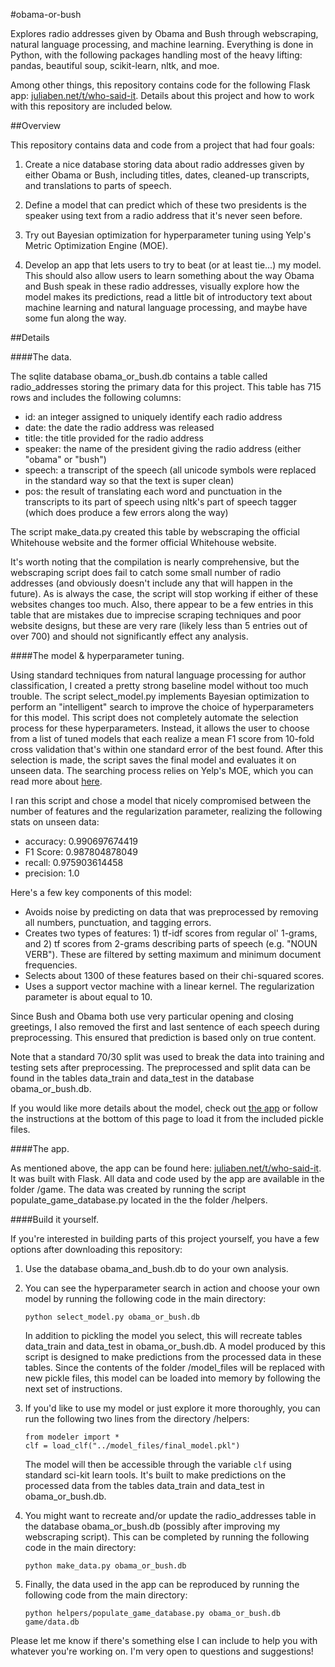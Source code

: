 #obama-or-bush

Explores radio addresses given by Obama and Bush through webscraping, natural language processing, and machine learning. Everything is done in Python, with the following packages handling most of the heavy lifting: pandas, beautiful soup, scikit-learn, nltk, and moe.

Among other things, this repository contains code for the following Flask app: [juliaben.net/t/who-said-it](http://juliaben.net/t/who-said-it/). Details about this project and how to work with this repository are included below. 

##Overview 

This repository contains data and code from a project that had four goals:

1. Create a nice database storing data about radio addresses given by either Obama or Bush, including titles, dates, cleaned-up transcripts, and translations to parts of speech.

2. Define a model that can predict which of these two presidents is the speaker using text from a radio address that it's never seen before. 

3. Try out Bayesian optimization for hyperparameter tuning using Yelp's Metric Optimization Engine (MOE). 

4. Develop an app that lets users to try to beat (or at least tie...) my model. This should also allow users to learn something about the way Obama and Bush speak in these radio addresses, visually explore how the model makes its predictions, read a little bit of introductory text about machine learning and natural language processing, and maybe have some fun along the way. 


##Details

####The data.

The sqlite database obama\_or\_bush.db contains a table called radio\_addresses storing the primary data for this project. This table has 715 rows and includes the following columns:

* id: an integer assigned to uniquely identify each radio address
* date: the date the radio address was released
* title: the title provided for the radio address
* speaker: the name of the president giving the radio address (either "obama" or "bush")
* speech: a transcript of the speech (all unicode symbols were replaced in the standard way so that the text is super clean)
* pos: the result of translating each word and punctuation in the transcripts to its part of speech using nltk's part of speech tagger (which does produce a few errors along the way)

The script make\_data.py created this table by webscraping the official Whitehouse website and the former official Whitehouse website. 

It's worth noting that the compilation is nearly comprehensive, but the webscraping script does fail to catch some small number of radio addresses (and obviously doesn't include any that will happen in the future). As is always the case, the script will stop working if either of these websites changes too much. Also, there appear to be a few entries in this table that are mistakes due to imprecise scraping techniques and poor website designs, but these are very rare (likely less than 5 entries out of over 700) and should not significantly effect any analysis. 

####The model & hyperparameter tuning.

Using standard techniques from natural language processing for author classification, I created a pretty strong baseline model without too much trouble. The script select\_model.py implements Bayesian optimization to perform an "intelligent" search to improve the choice of hyperparameters for this model. This script does not completely automate the selection process for these hyperparameters. Instead, it allows the user to choose from a list of tuned models that each realize a mean F1 score from 10-fold cross validation that's within one standard error of the best found. After this selection is made, the script saves the final model and evaluates it on unseen data.  The searching process relies on Yelp's MOE, which you can read more about [here](http://yelp.github.io/MOE/).

I ran this script and chose a model that nicely compromised between the number of features and the regularization parameter, realizing the following stats on unseen data:

* accuracy: 0.990697674419
* F1 Score: 0.987804878049
* recall: 0.975903614458
* precision: 1.0

Here's a few key components of this model: 

* Avoids noise by predicting on data that was preprocessed by removing all numbers, punctuation, and tagging errors. 
* Creates two types of features: 1) tf-idf scores from regular ol' 1-grams, and 2) tf scores from 2-grams describing parts of speech (e.g. "NOUN VERB"). These are filtered by setting maximum and minimum document frequencies. 
* Selects about 1300 of these features based on their chi-squared scores. 
* Uses a support vector machine with a linear kernel. The regularization parameter is about equal to 10. 

Since Bush and Obama both use very particular opening and closing greetings, I also removed the first and last sentence of each speech during preprocessing. This ensured that prediction is based only on true content. 

Note that a standard 70/30 split was used to break the data into training and testing sets after preprocessing. The preprocessed and split data can be found in the tables data\_train and data\_test in the database obama\_or\_bush.db.

If you would like more details about the model, check out [the app](http://juliaben.net/t/who-said-it/) or follow the instructions at the bottom of this page to load it from the included pickle files.


####The app.

As mentioned above, the app can be found here: [juliaben.net/t/who-said-it](http://juliaben.net/t/who-said-it/). It was built with Flask. All data and code used by the app are available in the folder /game.  The data was created by running the script populate\_game\_database.py located in the the folder /helpers. 


####Build it yourself. 

If you're interested in building parts of this project yourself, you have a few options after downloading this repository: 

1. Use the database obama\_and\_bush.db to do your own analysis. 

2. You can see the hyperparameter search in action and choose your own model by running the following code in the main directory: 


    ```
    python select_model.py obama_or_bush.db 
    ```

    In addition to pickling the model you select, this will recreate tables data_train and data_test in obama_or_bush.db. A model produced by this script is designed to make predictions from the processed data in these tables. Since the contents of the folder /model\_files will be replaced with new pickle files, this model can be loaded into memory by following the next set of instructions. 

3. If you'd like to use my model or just explore it more thoroughly, you can run the following two lines from the directory /helpers: 


    ```
    from modeler import * 
    clf = load_clf("../model_files/final_model.pkl")
    ```

    The model will then be accessible through the variable `clf` using standard sci-kit learn tools. It's built to make predictions on the processed data from the tables data\_train and data\_test in obama\_or\_bush.db. 

4. You might want to recreate and/or update the radio_addresses table in the database obama_or_bush.db (possibly after improving my webscraping script). This can be completed by running the following code in the main directory: 

    ```
    python make_data.py obama_or_bush.db 
    ```

5. Finally, the data used in the app can be reproduced by running the following code from the main directory: 


    ```
    python helpers/populate_game_database.py obama_or_bush.db game/data.db 
    ```

Please let me know if there's something else I can include to help you with whatever you're working on. I'm very open to questions and suggestions! 